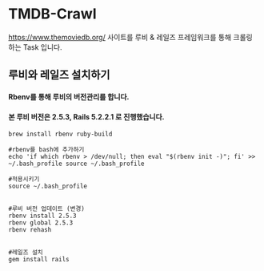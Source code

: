 # TMDB-Crawl

https://www.themoviedb.org/ 사이트를 루비 & 레일즈 프레임워크를 통해 크롤링 하는 Task 입니다.

## 루비와 레일즈 설치하기
#### Rbenv를 통해 루비의 버전관리를 합니다. 
#### 본 루비 버전은 2.5.3, Rails 5.2.2.1 로 진행했습니다.

```
brew install rbenv ruby-build

#rbenv를 bash에 추가하기 
echo 'if which rbenv > /dev/null; then eval "$(rbenv init -)"; fi' >> ~/.bash_profile source ~/.bash_profile

#적용시키기
source ~/.bash_profile


#루비 버전 업데이트 (변경)
rbenv install 2.5.3
rbenv global 2.5.3
rbenv rehash


#레일즈 설치
gem install rails
```
